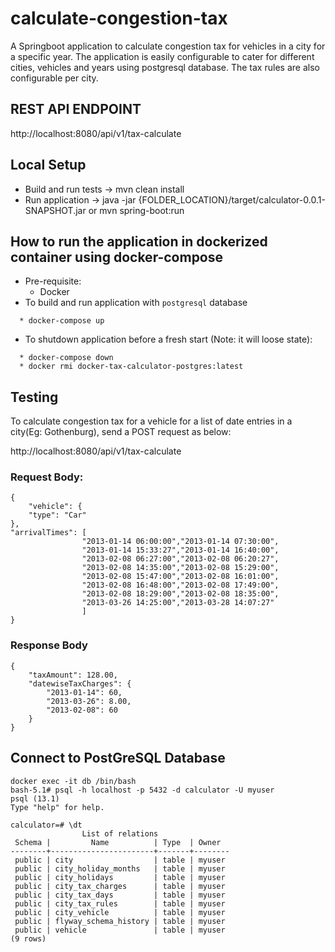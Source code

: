 # calculate-congestion-tax
A Springboot application to calculate congestion tax for vehicles in a city for a specific year. 
The application is easily configurable to cater for different cities, vehicles and years using postgresql database. 
The tax rules are also configurable per city.

## REST API ENDPOINT
http://localhost:8080/api/v1/tax-calculate

## Local Setup

* Build and run tests -> mvn clean install
* Run application -> java -jar {FOLDER_LOCATION}/target/calculator-0.0.1-SNAPSHOT.jar or mvn spring-boot:run

## How to run the application in dockerized container using docker-compose
* Pre-requisite:
    * Docker
* To build and run application with `postgresql` database
``````
  * docker-compose up
``````

* To shutdown application before a fresh start (Note: it will loose state):
````
  * docker-compose down
  * docker rmi docker-tax-calculator-postgres:latest
````

## Testing

To calculate congestion tax for a vehicle for a list of date entries in a city(Eg: Gothenburg), send a POST 
request as below:

http://localhost:8080/api/v1/tax-calculate

### Request Body:

````
{
    "vehicle": {
    "type": "Car"
},
"arrivalTimes": [
                "2013-01-14 06:00:00","2013-01-14 07:30:00",
                "2013-01-14 15:33:27","2013-01-14 16:40:00",
                "2013-02-08 06:27:00","2013-02-08 06:20:27",
                "2013-02-08 14:35:00","2013-02-08 15:29:00",
                "2013-02-08 15:47:00","2013-02-08 16:01:00",
                "2013-02-08 16:48:00","2013-02-08 17:49:00",
                "2013-02-08 18:29:00","2013-02-08 18:35:00",
                "2013-03-26 14:25:00","2013-03-28 14:07:27"
                ]
}
````

### Response Body

````````
{
    "taxAmount": 128.00,
    "datewiseTaxCharges": {
        "2013-01-14": 60,
        "2013-03-26": 8.00,
        "2013-02-08": 60
    }
}
````````

## Connect to PostGreSQL Database
``````
docker exec -it db /bin/bash
bash-5.1# psql -h localhost -p 5432 -d calculator -U myuser
psql (13.1)
Type "help" for help.

calculator=# \dt
                List of relations
 Schema |         Name          | Type  | Owner  
--------+-----------------------+-------+--------
 public | city                  | table | myuser
 public | city_holiday_months   | table | myuser
 public | city_holidays         | table | myuser
 public | city_tax_charges      | table | myuser
 public | city_tax_days         | table | myuser
 public | city_tax_rules        | table | myuser
 public | city_vehicle          | table | myuser
 public | flyway_schema_history | table | myuser
 public | vehicle               | table | myuser
(9 rows)

``````````

